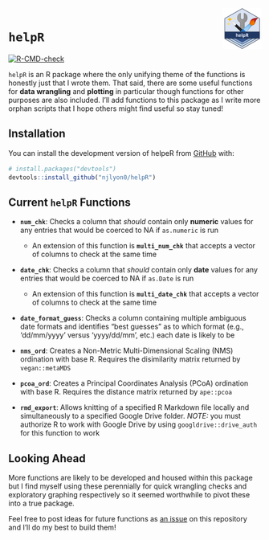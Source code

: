 
<!-- README.md is generated from README.Rmd. Please edit that file -->

<img src = "inst/images/helpR_hex.png" align = "right" width = "15%"/>

# `helpR`

<!-- badges: start -->

[![R-CMD-check](https://github.com/njlyon0/helpR/workflows/R-CMD-check/badge.svg)](https://github.com/njlyon0/helpR/actions)
<!-- badges: end -->

`helpR` is an R package where the only unifying theme of the functions
is honestly just that I wrote them. That said, there are some useful
functions for **data wrangling** and **plotting** in particular though
functions for other purposes are also included. I’ll add functions to
this package as I write more orphan scripts that I hope others might
find useful so stay tuned!

## Installation

You can install the development version of helpeR from
[GitHub](https://github.com/) with:

``` r
# install.packages("devtools")
devtools::install_github("njlyon0/helpR")
```

## Current `helpR` Functions

-   **`num_chk`**: Checks a column that *should* contain only
    **numeric** values for any entries that would be coerced to NA if
    `as.numeric` is run

    -   An extension of this function is **`multi_num_chk`** that
        accepts a vector of columns to check at the same time

-   **`date_chk`**: Checks a column that *should* contain only **date**
    values for any entries that would be coerced to NA if `as.Date` is
    run

    -   An extension of this function is **`multi_date_chk`** that
        accepts a vector of columns to check at the same time

-   **`date_format_guess`**: Checks a column containing multiple
    ambiguous date formats and identifies “best guesses” as to which
    format (e.g., ‘dd/mm/yyyy’ versus ‘yyyy/dd/mm’, etc.) each date is
    likely to be

-   **`nms_ord`**: Creates a Non-Metric Multi-Dimensional Scaling (NMS)
    ordination with base R. Requires the disimilarity matrix returned by
    `vegan::metaMDS`

-   **`pcoa_ord`**: Creates a Principal Coordinates Analysis (PCoA)
    ordination with base R. Requires the distance matrix returned by
    `ape::pcoa`

-   **`rmd_export`**: Allows knitting of a specified R Markdown file
    locally and simultaneously to a specified Google Drive folder.
    *NOTE:* you must authorize R to work with Google Drive by using
    `googldrive::drive_auth` for this function to work

## Looking Ahead

More functions are likely to be developed and housed within this package
but I find myself using these perennially for quick wrangling checks and
exploratory graphing respectively so it seemed worthwhile to pivot these
into a true package.

Feel free to post ideas for future functions as [an
issue](https://github.com/njlyon0/helpR/issues) on this repository and
I’ll do my best to build them!
